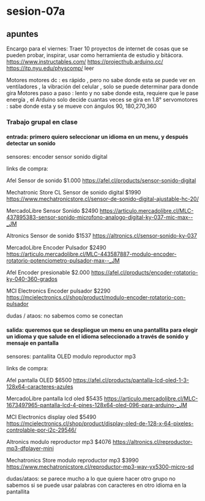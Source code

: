 # sesion-07a
## apuntes 

Encargo para el viernes: Traer 10 proyectos de internet de cosas que se pueden probar, inspirar, usar como herramienta de estudio y bitácora.
https://www.instructables.com/  https://projecthub.arduino.cc/ 
https://itp.nyu.edu/physcomp/ leer 

Motores 
motores dc : es rápido , pero no sabe donde esta se puede ver en ventiladores , la vibración del celular , solo se puede determinar para donde gira 
Motores paso a paso : lento y no sabe donde esta, requiere que le pase energía , el Arduino solo decide cuantas veces se gira en 1.8°
servomotores : sabe donde esta y se mueve con ángulos 90, 180,270,360 

### Trabajo grupal en clase 

#### entrada: primero quiero seleccionar un idioma en un menu, y después detectar un sonido

sensores:
encoder
sensor sonido digital

links de compra:

Afel Sensor de  sonido $1.000
https://afel.cl/products/sensor-sonido-digital

Mechatronic Store CL Sensor de sonido digital $1990
<https://www.mechatronicstore.cl/sensor-de-sonido-digital-ajustable-hc-20/>

MercadoLibre Sensor Sonido $2490
<https://articulo.mercadolibre.cl/MLC-437895383-sensor-sonido-microfono-analogo-digital-ky-037-mic-max--_JM>

Altronics Sensor de sonido $1537
<https://altronics.cl/sensor-sonido-ky-037>

MercadoLibre Encoder Pulsador $2490
<https://articulo.mercadolibre.cl/MLC-443587887-modulo-encoder-rotatorio-potenciometro-pulsador-max--_JM>

Afel Encoder presionable $2.000
<https://afel.cl/products/encoder-rotatorio-ky-040-360-grados>

MCI Electronics Encoder pulsador $2290
<https://mcielectronics.cl/shop/product/modulo-encoder-rotatorio-con-pulsador>

dudas / ataos:
no sabemos como se conectan

#### salida: queremos que se despliegue un menu en una pantallita para elegir un idioma y que salude en el idioma seleccionado a través de sonido y mensaje en pantalla

sensores:
pantallita OLED
modulo reproductor mp3

links de compra:

Afel pantalla OLED $6500
<https://afel.cl/products/pantalla-lcd-oled-1-3-128x64-caracteres-azules>

MercadoLibre pantalla lcd oled $5435
<https://articulo.mercadolibre.cl/MLC-1673497965-pantalla-lcd-4-pines-128x64-oled-096-para-arduino-_JM>

MCI Electronics display oled $5490
<https://mcielectronics.cl/shop/product/display-oled-de-128-x-64-pixeles-controlable-por-i2c-29546/>

Altronics modulo reproductor mp3 $4076
<https://altronics.cl/reproductor-mp3-dfplayer-mini>

Mechatronics Store modulo reproductor mp3 $3990
<https://www.mechatronicstore.cl/reproductor-mp3-wav-yx5300-micro-sd>

dudas/ataos:
se parece mucho a lo que quiere hacer otro grupo
no sabemos si se puede usar palabras con caracteres en otro idioma en la pantallita
